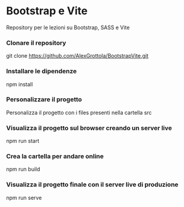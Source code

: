 # Bootstrap e Vite
Repository per le lezioni su Bootstrap, SASS e Vite

### Clonare il repository
git clone https://github.com/AlexGrottola/BootstrapVite.git

### Installare le dipendenze
npm install

### Personalizzare il progetto
Personalizza il progetto con i files presenti nella cartella src

### Visualizza il progetto sul browser creando un server live
npm run start

### Crea la cartella per andare online
npm run build

### Visualizza il progetto finale con il server live di produzione
npm run serve